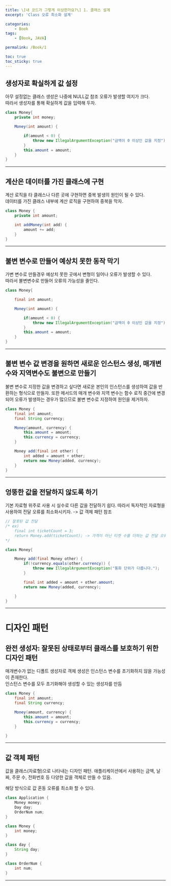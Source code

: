 ```yaml
---
title: \[내 코드가 그렇게 이상한가요?\] 1. 클래스 설계
excerpt: 'Class 오류 최소화 설계'

categories:
    - Book
tags:
    - [Book, JAVA]

permalink: /Book/1

toc: true
toc_sticky: true
---
```


## 생성자로 확실하게 값 설정

아무 설정없는 클래스 생성은 나중에 NULL값 참조 오류가 발생할 여지가 크다.  
따라서 생성자를 통해 확실하게 값을 입력해 두자.

```java
class Money{
    private int money;

    Money(int amount) {

        if(amount < 0) {
            throw new IllegalArgumentException("금액이 0 이상인 값을 지정");
        }
        this.amount = amount;
    }
}
```

---

## 계산은 데이터를 가진 클래스에 구현

계산 로직을 타 클래스나 다른 곳에 구현하면 중복 발생의 원인이 될 수 있다.  
데이터를 가진 클래스 내부에 계산 로직을 구현하여 중복을 막자.

```java
class Money {
    private int amount;

    int addMoney(int add) {
        amount += add;
    }
}

```

---

## 불변 변수로 만들어 예상치 못한 동작 막기

가변 변수로 만들경우 예상치 못한 곳에서 변형이 일어나 오류가 발생할 수 있다.  
따라서 불변변수로 만들어 오류의 가능성을 줄인다.

```java
class Money{

    final int amount;

    Money(int amount) {

        if(amount < 0) {
            throw new IllegalArgumentException("금액이 0 이상인 값을 지정");
        }
        this.amount = amount;
    }
}
```

---

## 불변 변수 값 변경을 원하면 새로운 인스턴스 생성, 매개변수와 지역변수도 불변으로 만들기

불변 변수로 지정한 값을 변경하고 싶다면 새로운 본인의 인스턴스를 생성하여 값을 반환하는 형식으로 만들자.
또한 메서드의 매개 변수와 지역 변수는 함수 로직 중간에 변경되어 오류가 발생하는 경우가 많으므로 불변 변수로 지정하여 원인을 제거하자.

```java
class Money {
    final int amount;
    final String currency;

    Money(amount, currency) {
        this.amount = amount;
        this.currency = currency;
    }

    Money add(final int other) {
        int added = amount + other;
        return new Money(added, currency);
    }
}
```

---

## 엉뚱한 값을 전달하지 않도록 하기

기본 자료형 위주로 사용 시 실수로 다른 값을 전달하기 쉽다.
따라서 독자적인 자료형을 사용하여 전달 오류를 최소화시키자.
-> 값 객체 패턴 참조

```java
// 잘못된 값 전달
/* ex)
    final int ticketCount = 3;
    return Money.add(ticketCount); -> 가격이 아닌 티켓 수를 더하는 값 전달 오류
*/

class Money{

    Money add(final Money other) {
        if(!currency.equals(other.currency)) {
            throw new IllegalArgumentException("통화 단위가 다릅니다.");
        }

        final int added = amount + other.amount;
        return new Money(added, currency);

    }
}

```

---

# 디자인 패턴

## 완전 생성자: 잘못된 상태로부터 클래스를 보호하기 위한 디자인 패턴

매개변수가 없는 디폴트 생성자로 객체 생성은 인스턴스 변수를 초기화하지 않을 가능성이 존재한다.  
인스턴스 변수를 모두 초기화해야 생성할 수 있는 생성자를 만듬

```java
class Money {
    final int amount;
    final String currency;

    Money(amount, currency) {
        this.amount = amount;
        this.currency = currency;
    }

}
```

---

## 값 객체 패턴

값을 클래스(자료형)으로 나타내는 디자인 패턴.
애플리케이션에서 사용하는 금액, 날짜, 주문 수, 전화번호 등 다양한 값을 객체로 만들 수 있음.

해당 방식으로 값 혼동 오류를 최소화 할 수 있다.

```java
class Application {
    Money money;
    Day day;
    OrderNum num;
}

class Money {
    int money;
}

class day {
    String day;
}

class OrderNum {
    int num;
}
```

---
